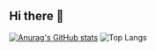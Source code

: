 ## Hi there 👋
[![Anurag's GitHub stats](https://github-readme-stats.vercel.app/api?username=kanno0725)](https://github.com/kanno0725/github-readme-stats)
![Top Langs](https://github-readme-stats.vercel.app/api/top-langs/?username=kanno0725&layout=compact)
<!--
**kanno0725/kanno0725** is a ✨ _special_ ✨ repository because its `README.md` (this file) appears on your GitHub profile.

Here are some ideas to get you started:

- 🔭 I’m currently working on ...
- 🌱 I’m currently learning ...
- 👯 I’m looking to collaborate on ...
- 🤔 I’m looking for help with ...
- 💬 Ask me about ...
- 📫 How to reach me: ...
- 😄 Pronouns: ...
- ⚡ Fun fact: ...
-->
